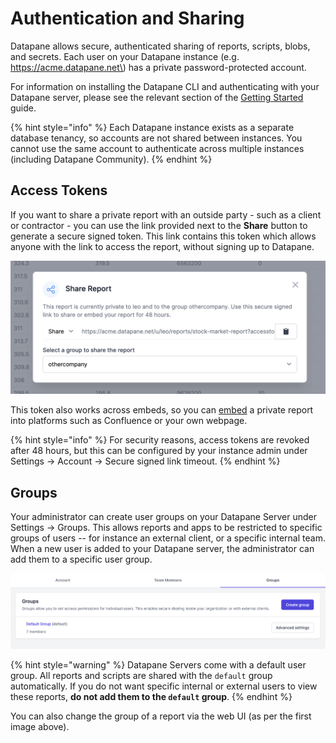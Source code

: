 # Authentication and Sharing

Datapane allows secure, authenticated sharing of reports, scripts, blobs, and secrets. Each user on your Datapane instance \(e.g. https://acme.datapane.net\) has a private password-protected account.

For information on installing the Datapane CLI and authenticating with your Datapane server, please see the relevant section of the [Getting Started](../tut-getting-started.md#datapane-enterprise) guide. 

{% hint style="info" %}
Each Datapane instance exists as a separate database tenancy, so accounts are not shared between instances. You cannot use the same account to authenticate across multiple instances \(including Datapane Community\).
{% endhint %}

## Access Tokens

If you want to share a private report with an outside party - such as a client or contractor - you can use the link provided next to the **Share** button to generate a secure signed token. This link contains this token which allows anyone with the link to access the report, without signing up to Datapane.

![](../.gitbook/assets/image%20%28119%29.png)

This token also works across embeds, so you can [embed](../reports/embedding-reports/#business-tooling) a private report into platforms such as Confluence or your own webpage. 

{% hint style="info" %}
For security reasons, access tokens are revoked after 48 hours, but this can be configured by your instance admin under Settings -&gt; Account -&gt; Secure signed link timeout. 
{% endhint %}

## Groups

Your administrator can create user groups on your Datapane Server under Settings -&gt; Groups. This allows reports and apps to be restricted to specific groups of users -- for instance an external client, or a specific internal team. When a new user is added to your Datapane server, the administrator can add them to a specific user group.

![](../.gitbook/assets/screenshot-2021-05-26-at-17.49.50.png)

{% hint style="warning" %}
Datapane Servers come with a default user group. All reports and scripts are shared with the `default` group automatically. If you do not want specific internal or external users to view these reports, **do not add them to the `default` group**.
{% endhint %}

You can also change the group of a report via the web UI \(as per the first image above\).

